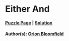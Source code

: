 # Either And

#### [Puzzle Page](2.3-p.pdf) | [Solution](2.3.pdf)
#### Author(s): [Orion Bloomfield](../../../../search.html?q=Orion+Bloomfield)

